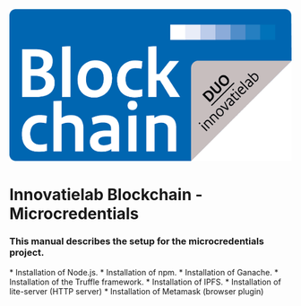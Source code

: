 <p align="center">
    <img src="innovatielab.png"/>    
</p>
<p align="center">
    <h1>Innovatielab Blockchain - Microcredentials</h1>
</p>

<h3>This manual describes the setup for the microcredentials project.</h3>
* Installation of Node.js.
* Installation of npm.
* Installation of Ganache.
* Installation of the Truffle framework.
* Installation of IPFS.
* Installation of lite-server (HTTP server)
* Installation of Metamask (browser plugin)


